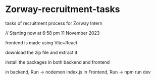 # Zorway-recruitment-tasks
tasks of recruitment process for Zorway Intern

// Starting now at 6:58 pm 11 November 2023

frontend is made using Vite+React

download the zip file and extract it

install the packages in both backend and frontend

in backend, Run -> nodemon index.js
in Frontend, Run -> npm run dev
